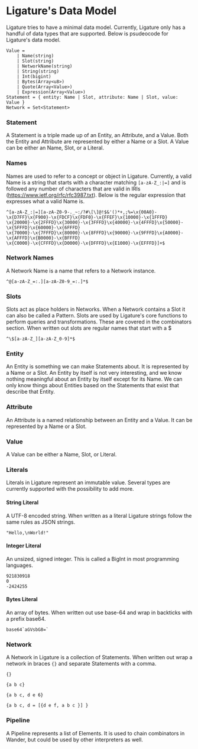 # Ligature's Data Model

Ligature tries to have a minimal data model.
Currently, Ligature only has a handful of data types that are supported.
Below is psudeocode for Ligature's data model.

```
Value =
    | Name(string)
    | Slot(string)
    | NetworkName(string)
    | String(string)
    | Int(bigint)
    | Bytes(Array<u8>)
    | Quote(Array<Value>)
    | Expression(Array<Value>)
Statement = { entity: Name | Slot, attribute: Name | Slot, value: Value }
Network = Set<Statement>
```

### Statement

A Statement is a triple made up of an Entity, an Attribute, and a Value.
Both the Entity and Attribute are represented by either a Name or a Slot.
A Value can be either an Name, Slot, or a Literal.

### Names

Names are used to refer to a concept or object in Ligature.
Currently, a valid Name is a string that starts with a character matching `[a-zA-Z_:|=]` and is followed any number of characters that are valid in IRIs (https://www.ietf.org/rfc/rfc3987.txt).
Below is the regular expression that expresses what a valid Name is.

```regexp
^[a-zA-Z_:|=][a-zA-Z0-9-._~:/?#\[\]@!$&'()*+,;%=\x{00A0}-\x{D7FF}\x{F900}-\x{FDCF}\x{FDF0}-\x{FFEF}\x{10000}-\x{1FFFD}
\x{20000}-\x{2FFFD}\x{30000}-\x{3FFFD}\x{40000}-\x{4FFFD}\x{50000}-\x{5FFFD}\x{60000}-\x{6FFFD}
\x{70000}-\x{7FFFD}\x{80000}-\x{8FFFD}\x{90000}-\x{9FFFD}\x{A0000}-\x{AFFFD}\x{B0000}-\x{BFFFD}
\x{C0000}-\x{CFFFD}\x{D0000}-\x{DFFFD}\x{E1000}-\x{EFFFD}]+$
```

### Network Names

A Network Name is a name that refers to a Network instance.

```regexp
^@[a-zA-Z_=:.][a-zA-Z0-9_=:.]*$
```

### Slots

Slots act as place holders in Networks.
When a Network contains a Slot it can also be called a Pattern.
Slots are used by Ligature's core functions to perform queries and transformations.
These are covered in the combinators section.
When written out slots are regular names that start with a $

```regexp
^\$[a-zA-Z_][a-zA-Z_0-9]*$
```

### Entity

An Entity is something we can make Statements about.
It is represented by a Name or a Slot.
An Entity by itself is not very interesting,
and we know nothing meaningful about an Entity by itself except for its Name.
We can only know things about Entities based on the Statements that exist that describe that Entity.

### Attribute

An Attribute is a named relationship between an Entity and a Value.
It can be represented by a Name or a Slot.

### Value

A Value can be either a Name, Slot, or Literal.

### Literals

Literals in Ligature represent an immutable value.
Several types are currently supported with the possibility to add more.

#### String Literal

A UTF-8 encoded string.
When written as a literal Ligature strings follow the same rules as JSON strings.

```
"Hello,\nWorld!"
```

#### Integer Literal

An unsized, signed integer.
This is called a BigInt in most programming languages.

```
921830918
0
-2424255
```

#### Bytes Literal

An array of bytes.
When written out use base-64 and wrap in backticks with a prefix base64.

```
base64`aGVsbG8=`
```

### Network

A Network in Ligature is a collection of Statements.
When written out wrap a network in braces `{}` and separate Statements with a comma.

```
{}

{a b c}

{a b c, d e 6}

{a b c, d = [{d e f, a b c }] }
```

### Pipeline

A Pipeline represents a list of Elements.
It is used to chain combinators in Wander, but could be used by other interpreters as well.
